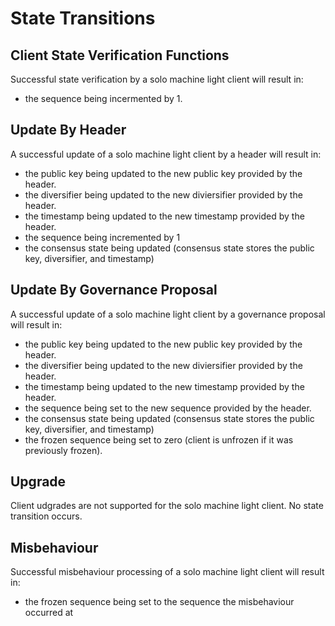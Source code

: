 <!--
order: 3
-->

# State Transitions

## Client State Verification Functions

Successful state verification by a solo machine light client will result in:
- the sequence being incermented by 1.

## Update By Header

A successful update of a solo machine light client by a header will result in:
- the public key being updated to the new public key provided by the header. 
- the diversifier being updated to the new diviersifier provided by the header.
- the timestamp being updated to the new timestamp provided by the header.
- the sequence being incremented by 1
- the consensus state being updated (consensus state stores the public key, diversifier, and timestamp)

## Update By Governance Proposal

A successful update of a solo machine light client by a governance proposal will result in:
- the public key being updated to the new public key provided by the header. 
- the diversifier being updated to the new diviersifier provided by the header.
- the timestamp being updated to the new timestamp provided by the header.
- the sequence being set to the new sequence provided by the header.
- the consensus state being updated (consensus state stores the public key, diversifier, and timestamp)
- the frozen sequence being set to zero (client is unfrozen if it was previously frozen).

## Upgrade

Client udgrades are not supported for the solo machine light client. No state transition occurs.

## Misbehaviour

Successful misbehaviour processing of a solo machine light client will result in:
- the frozen sequence being set to the sequence the misbehaviour occurred at

